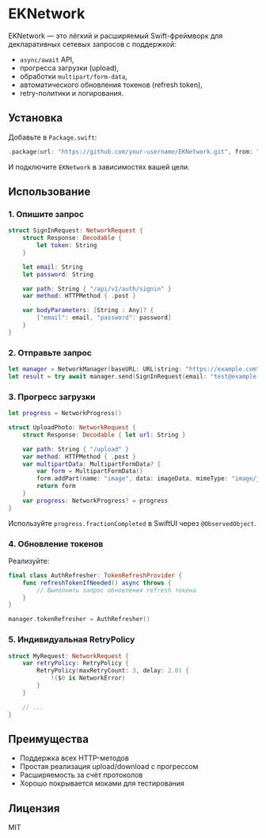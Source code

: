 # EKNetwork

EKNetwork — это лёгкий и расширяемый Swift-фреймворк для декларативных сетевых запросов с поддержкой:
- `async/await` API,
- прогресса загрузки (upload),
- обработки `multipart/form-data`,
- автоматического обновления токенов (refresh token),
- retry-политики и логирования.

## Установка

Добавьте в `Package.swift`:

```swift
.package(url: "https://github.com/your-username/EKNetwork.git", from: "1.0.0")
```

И подключите `EKNetwork` в зависимостях вашей цели.

## Использование

### 1. Опишите запрос

```swift
struct SignInRequest: NetworkRequest {
    struct Response: Decodable {
        let token: String
    }

    let email: String
    let password: String

    var path: String { "/api/v1/auth/signin" }
    var method: HTTPMethod { .post }

    var bodyParameters: [String : Any]? {
        ["email": email, "password": password]
    }
}
```

### 2. Отправьте запрос

```swift
let manager = NetworkManager(baseURL: URL(string: "https://example.com")!)
let result = try await manager.send(SignInRequest(email: "test@example.com", password: "123"))
```

### 3. Прогресс загрузки

```swift
let progress = NetworkProgress()

struct UploadPhoto: NetworkRequest {
    struct Response: Decodable { let url: String }

    var path: String { "/upload" }
    var method: HTTPMethod { .post }
    var multipartData: MultipartFormData? {
        var form = MultipartFormData()
        form.addPart(name: "image", data: imageData, mimeType: "image/jpeg", filename: "photo.jpg")
        return form
    }
    var progress: NetworkProgress? = progress
}
```

Используйте `progress.fractionCompleted` в SwiftUI через `@ObservedObject`.

### 4. Обновление токенов

Реализуйте:

```swift
final class AuthRefresher: TokenRefreshProvider {
    func refreshTokenIfNeeded() async throws {
        // Выполнить запрос обновления refresh токена
    }
}

manager.tokenRefresher = AuthRefresher()
```

### 5. Индивидуальная RetryPolicy

```swift
struct MyRequest: NetworkRequest {
    var retryPolicy: RetryPolicy {
        RetryPolicy(maxRetryCount: 3, delay: 2.0) {
            !($0 is NetworkError)
        }
    }

    // ...
}
```

## Преимущества

- Поддержка всех HTTP-методов
- Простая реализация upload/download с прогрессом
- Расширяемость за счёт протоколов
- Хорошо покрывается моками для тестирования

## Лицензия

MIT
